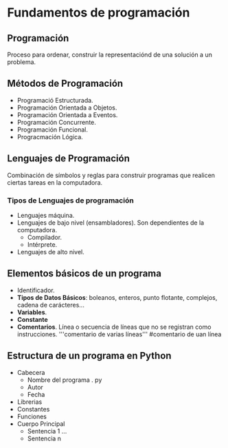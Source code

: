 # Fundamentos de programación
## Programación
Proceso para ordenar, construir la representaciónd de una solución a un problema.

## Métodos de Programación
- Programació Estructurada.
- Programación Orientada a Objetos.
- Programación Orientada a Eventos.
- Programación Concurrente.
- Programación Funcional.
- Progracmación Lógica.

## Lenguajes de Programación
Combinación de símbolos y reglas para construir programas que realicen ciertas tareas en la computadora.
### Tipos de Lenguajes de programación
- Lenguajes máquina.
 - Lenguajes de bajo nivel (ensambladores). Son dependientes de la computadora.
	 - Compilador.
	 - Intérprete.
 - Lenguajes de alto nivel.

## Elementos básicos de un programa
- Identificador.
- **Tipos de Datos Básicos**: boleanos, enteros, punto flotante, complejos, cadena de carácteres...
- **Variables**.
- **Constante**
- **Comentarios**. Línea o secuencia de líneas que no se registran como instrucciones. '''comentario de varias líneas''' #comentario de uan línea
## Estructura de un programa en Python
- Cabecera
	- Nombre del programa . py
	- Autor
	- Fecha
- Librerias
- Constantes
- Funciones
- Cuerpo Principal
	- Sentencia 1
		...
	- Sentencia n
